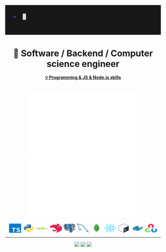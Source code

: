 <img src="demo.gif">
<div align="center">
<h1>👷 Software / Backend / Computer science engineer</h1>
<a href="https://github.com/Mariama4/Mariama4/blob/main/SKILLS.md">
   <strong>💡 Programming & JS & Node.js skills</strong>
</a> 

</div>

#

<div align="center">
          <img height="200em" src="https://raw.githubusercontent.com/Mariama4/github-stats/master/generated/overview.svg#gh-dark-mode-only"/>
   <img height="200em" src="https://raw.githubusercontent.com/Mariama4/github-stats/master/generated/languages.svg#gh-dark-mode-only"/>
<!--         <img height="180em" src="https://github-readme-stats.vercel.app/api?username=mariama4&layout=compact&show_icons=true&theme=white&icon_color=2a84ea&bg_color=171717&text_color=2a84ea"/>
   <img height="180em" src="https://github-readme-stats.vercel.app/api/top-langs/?username=mariama4&layout=compact&langs_count=8&theme=white&icon_color=2a84ea&hide_border=true&bg_color=00000000&text_color=2a84ea&exclude_repo=SIBSIU-schedule-telegram-bot,parser-edu-schedule-SIBSIU-SPO-ISP18"/> -->
   </a>
</div>
<div style="display: inline_block" align="center"><br>
   <img align="center" height="30" width="40" src="https://raw.githubusercontent.com/devicons/devicon/master/icons/typescript/typescript-original.svg" />
   <img align="center" height="30" width="40" src="https://raw.githubusercontent.com/devicons/devicon/master/icons/python/python-original.svg" />
   <img align="center" height="30" width="40" src="https://raw.githubusercontent.com/devicons/devicon/master/icons/nodejs/nodejs-plain-wordmark.svg" />
   <img align="center" height="30" width="40" src="https://github.com/devicons/devicon/raw/master/icons/nestjs/nestjs-plain.svg" />
   <img align="center" height="30" width="40" src="https://github.com/devicons/devicon/raw/master/icons/postgresql/postgresql-original.svg" />
   <img align="center" height="30" width="40" src="https://github.com/devicons/devicon/raw/master/icons/mysql/mysql-original.svg" />
   <img align="center" height="30" width="40" src="https://github.com/devicons/devicon/raw/master/icons/mongodb/mongodb-original.svg" />
   <img align="center" height="30" width="40" src="https://github.com/devicons/devicon/raw/master/icons/react/react-original.svg" />
   <img align="center" height="30" width="40" src="https://github.com/devicons/devicon/raw/master/icons/bash/bash-original.svg" />
   <img align="center" height="30" width="40" src="https://github.com/devicons/devicon/raw/master/icons/docker/docker-original.svg" />
  <img align="center" height="30" width="40" src="https://github.com/devicons/devicon/raw/master/icons/opencv/opencv-original.svg" />
</div>

---

<div align="center"> 
   <a href = "mailto:taskabulov.dev@gmail.com" target="_blank"><img src="https://img.shields.io/badge/-Gmail-%23333?style=for-the-badge&logo=gmail&logoColor=white"></a>
   <a href="https://t.me/gtaskabulov_dev" target="_blank"><img src="https://img.shields.io/badge/-Telegram-%23333?style=for-the-badge&logo=telegram&logoColor=white" /></a>
   <a href="https://vk.com/mariama4n" target="_blank"><img src="https://img.shields.io/badge/-Vkontakte-%23333?style=for-the-badge&logo=Vk" /></a>
</div>
